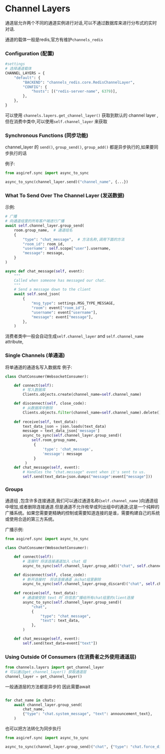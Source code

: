 # Channel Layers

通道层允许两个不同的通道实例进行对话,可以不通过数据库来进行分布式的实时对话.

通道的载体一般是redis,官方有维护`channels_redis`



### Configuration (配置)

```python
#settings
# 选择通道载体
CHANNEL_LAYERS = {
    "default": {
        "BACKEND": "channels_redis.core.RedisChannelLayer",
        "CONFIG": {
            "hosts": [("redis-server-name", 6379)],
        },
    },
}
```

可以使用 `channels.layers.get_channel_layer()` 获取到默认的 channel layer ,但在消费中类中,可以使用`self.channel_layer`  来获取

### Synchronous Functions  (同步功能)

channel_layer 的  `send()`, `group_send()`, `group_add()` 都是异步执行的,如果要同步执行的话

例子:

```python
from asgiref.sync import async_to_sync

async_to_sync(channel_layer.send)("channel_name", {...})
```

### What To Send Over The Channel Layer  (发送数据)

示例:

```python
# 广播
# 向通道组里的所有客户端进行广播
await self.channel_layer.group_send(
    room.group_name,  # 通道组名   
    {
        "type": "chat_message",  # 方法名称,调用下面的方法
        "room_id": room_id,
        "username": self.scope["user"].username,
        "message": message,
    }
)

async def chat_message(self, event):
    """
    Called when someone has messaged our chat.
    """
    # Send a message down to the client
    await self.send_json(
        {
            "msg_type": settings.MSG_TYPE_MESSAGE,
            "room": event["room_id"],
            "username": event["username"],
            "message": event["message"],
        },
    )
```

消费者类中一般会自动生成`self.channel_layer` and `self.channel_name` attribute,

### Single Channels  (单通道)

将单通道的通道名写入数据库 例子:

```python
class ChatConsumer(WebsocketConsumer):

    def connect(self):
        # 写入数据库
        Clients.objects.create(channel_name=self.channel_name)

    def disconnect(self, close_code):
        # 从数据库中删除
        Clients.objects.filter(channel_name=self.channel_name).delete()
        
	def receive(self, text_data):
        text_data_json = json.loads(text_data)
        message = text_data_json['message']
        async_to_sync(self.channel_layer.group_send)(
            self.room_group_name,
             {
                 'type': 'chat_message',
                 'message': message
             }
         )
    def chat_message(self, event):
        # Handles the "chat.message" event when it's sent to us.
        self.send(text_data=json.dumps("message":event["message"]))
```

### Groups

通道组 ,包含许多连接通道,我们可以通过通道名称(`self.channel_name` )向通道组中增加,或者删除连接通道.但是通道不允许枚举或列出组中的通道;这是一个纯粹的广播系统。如果您需要更精确的控制或需要知道连接的是谁，需要构建自己的系统或使用合适的第三方系统。

广播示例:

```python
from asgiref.sync import async_to_sync

class ChatConsumer(WebsocketConsumer):

    def connect(self):
        # 连接时 将该连接通道加入 chat 组
        async_to_sync(self.channel_layer.group_add)("chat", self.channel_name)

    def disconnect(self, close_code):
        # 断开连接时  将该连接通道 从chat组里删除
        async_to_sync(self.channel_layer.group_discard)("chat", self.channel_name)
        
    def receive(self, text_data):
        # 通道接受到 text 时 将信息广播给所有chat组里的client连接
        async_to_sync(self.channel_layer.group_send)(
            "chat",
            {
                "type": "chat_message",
                "text": text_data,
            },
        )

    def chat_message(self, event):
        self.send(text_data=event["text"])
```

### Using Outside Of Consumers (在消费者之外使用通道层)



```python
from channels.layers import get_channel_layer
# 可以通过get_channel_layer() 获取通道层
channel_layer = get_channel_layer()
```

一般通道层的方法都是异步的  因此需要await

```python

for chat_name in chats:
    await channel_layer.group_send(
        chat_name,
        {"type": "chat.system_message", "text": announcement_text},
    )
```

也可以把方法转化为同步执行

```python
from asgiref.sync import async_to_sync

async_to_sync(channel_layer.group_send)("chat", {"type": "chat.force_disconnect"})
```









